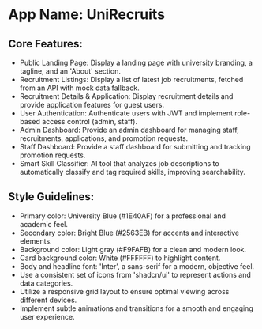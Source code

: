 # **App Name**: UniRecruits

## Core Features:

- Public Landing Page: Display a landing page with university branding, a tagline, and an 'About' section.
- Recruitment Listings: Display a list of latest job recruitments, fetched from an API with mock data fallback.
- Recruitment Details & Application: Display recruitment details and provide application features for guest users.
- User Authentication: Authenticate users with JWT and implement role-based access control (admin, staff).
- Admin Dashboard: Provide an admin dashboard for managing staff, recruitments, applications, and promotion requests.
- Staff Dashboard: Provide a staff dashboard for submitting and tracking promotion requests.
- Smart Skill Classifier: AI tool that analyzes job descriptions to automatically classify and tag required skills, improving searchability.

## Style Guidelines:

- Primary color: University Blue (#1E40AF) for a professional and academic feel.
- Secondary color: Bright Blue (#2563EB) for accents and interactive elements.
- Background color: Light gray (#F9FAFB) for a clean and modern look.
- Card background color: White (#FFFFFF) to highlight content.
- Body and headline font: 'Inter', a sans-serif for a modern, objective feel.
- Use a consistent set of icons from 'shadcn/ui' to represent actions and data categories.
- Utilize a responsive grid layout to ensure optimal viewing across different devices.
- Implement subtle animations and transitions for a smooth and engaging user experience.